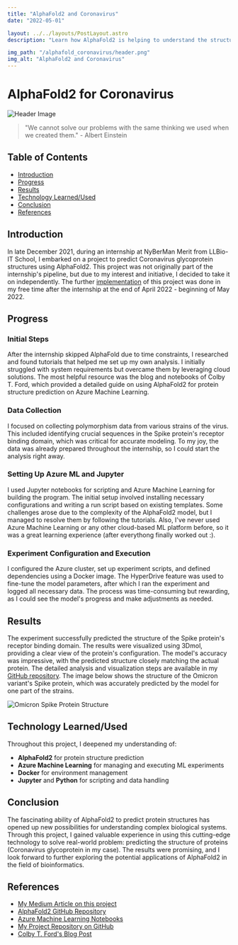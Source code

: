 ```yaml
---
title: "AlphaFold2 and Coronavirus"
date: "2022-05-01"

layout: ../../layouts/PostLayout.astro
description: "Learn how AlphaFold2 is helping to understand the structure of the coronavirus spike protein and how it can be used to develop new treatments."

img_path: "/alphafold_coronavirus/header.png"
img_alt: "AlphaFold2 and Coronavirus"
---
```


# AlphaFold2 for Coronavirus

![Header Image](alphafold_coronavirus/deepmind_header.jpg)

> "We cannot solve our problems with the same thinking we used when we created them." - Albert Einstein

## Table of Contents
- [Introduction](#introduction)
- [Progress](#progress)
- [Results](#results)
- [Technology Learned/Used](#technology-learnedused)
- [Conclusion](#conclusion)
- [References](#references)

## Introduction
In late December 2021, during an internship at NyBerMan Merit from LLBio-IT School, I embarked on a project to predict Coronavirus glycoprotein structures using AlphaFold2. This project was not originally part of the internship's pipeline, but due to my interest and initiative, I decided to take it on independently. The further [implementation](https://github.com/gromdimon/AlphaFold_Glycoprotein) of this project was done in my free time after the internship at the end of April 2022 - beginning of May 2022.

## Progress
### Initial Steps
After the internship skipped AlphaFold due to time constraints, I researched and found tutorials that helped me set up my own analysis. I initially struggled with system requirements but overcame them by leveraging cloud solutions. The most helpful resource was the blog and 
notebooks of Colby T. Ford, which provided a detailed guide on using AlphaFold2 for protein structure prediction on Azure Machine Learning.

### Data Collection
I focused on collecting polymorphism data from various strains of the virus. This included identifying crucial sequences in the Spike protein's receptor binding domain, which was critical for accurate modeling. To my joy, the data was already prepared throughout the internship, so I could start the analysis right away.

### Setting Up Azure ML and Jupyter
I used Jupyter notebooks for scripting and Azure Machine Learning for building the program. The initial setup involved installing necessary configurations and writing a run script based on existing templates. Some challenges arose due to the complexity of the AlphaFold2 model, but I managed to resolve them by following the tutorials. Also, I've never used Azure Machine Learning or any other cloud-based ML platform before, so it was a great learning experience (after everythong finally worked out :).

### Experiment Configuration and Execution
I configured the Azure cluster, set up experiment scripts, and defined dependencies using a Docker image. The HyperDrive feature was used to fine-tune the model parameters, after which I ran the experiment and logged all necessary data. The process was time-consuming but rewarding, as I could see the model's progress and make adjustments as needed.

## Results
The experiment successfully predicted the structure of the Spike protein's receptor binding domain. The results were visualized using 3Dmol, providing a clear view of the protein's configuration. The model's accuracy was impressive, with the predicted structure closely matching the actual protein. The detailed analysis and visualization steps are available in my [GitHub repository](https://github.com/gromdimon/AlphaFold_Glycoprotein). The image below shows the structure of the Omicron variant's Spike protein, which was accurately predicted by the model for one part of the strains.

![Omicron Spike Protein Structure](alphafold_coronavirus/omicron_protein.png)

## Technology Learned/Used
Throughout this project, I deepened my understanding of:
- **AlphaFold2** for protein structure prediction
- **Azure Machine Learning** for managing and executing ML experiments
- **Docker** for environment management
- **Jupyter** and **Python** for scripting and data handling

## Conclusion
The fascinating ability of AlphaFold2 to predict protein structures has opened up new possibilities for understanding complex biological systems. Through this project, I gained valuable experience in using this cutting-edge technology to solve real-world problem: predicting the structure of proteins (Coronavirus glycoprotein in my case). The results were promising, and I look forward to further exploring the potential applications of AlphaFold2 in the field of bioinformatics.

## References
- [My Medium Article on this project](https://medium.com/@DzmitryHramyka/protein-structure-prediction-using-alphafold2)
- [AlphaFold2 GitHub Repository](https://github.com/deepmind/alphafold)
- [Azure Machine Learning Notebooks](https://github.com/Azure/MachineLearningNotebooks)
- [My Project Repository on GitHub](https://github.com/gromdimon/AlphaFold_Glycoprotein)
- [Colby T. Ford's Blog Post](https://medium.com/@colbyford/how-to-predict-many-protein-structures-with-alphafold2-at-scale-in-azure-machine-learning-c1e0ece4e99f)

